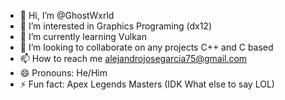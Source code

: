 - 👋 Hi, I’m @GhostWxrld
- 👀 I’m interested in Graphics Programing (dx12)
- 🌱 I’m currently learning Vulkan
- 💞️ I’m looking to collaborate on any projects C++ and C based
- 📫 How to reach me alejandrojosegarcia75@gmail.com
- 😄 Pronouns: He/Him
- ⚡ Fun fact: Apex Legends Masters (IDK What else to say LOL)

<!---
GhostWxrld/GhostWxrld is a ✨ special ✨ repository because its `README.md` (this file) appears on your GitHub profile.
You can click the Preview link to take a look at your changes.
--->
